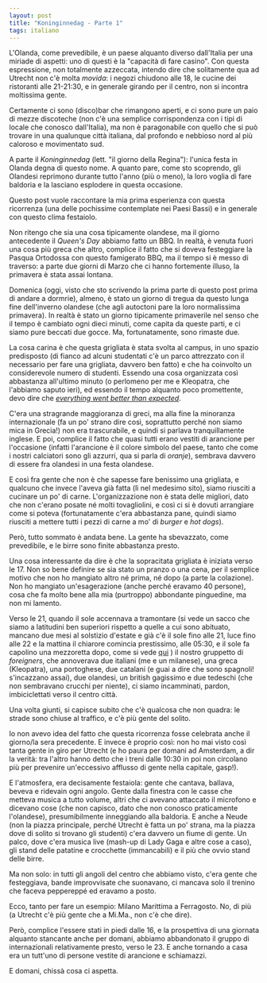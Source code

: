 ```yaml
---
layout: post
title: "Koninginnedag - Parte 1"
tags: italiano
---
```


L'Olanda, come prevedibile, è un paese alquanto diverso dall'Italia per una miriade di aspetti: uno di questi è la "capacità di fare casino".  Con questa espressione, non totalmente azzeccata, intendo dire che solitamente qua ad Utrecht non c'è molta _movida_: i negozi chiudono alle 18, le cucine dei ristoranti alle 21-21:30, e in generale girando per il centro, non si incontra moltissima gente.

Certamente ci sono (disco)bar che rimangono aperti, e ci sono pure un paio di mezze discoteche (non c'è una semplice corrispondenza con i tipi di locale che conosco dall'Italia), ma non è paragonabile con quello che si può trovare in una qualunque città italiana, dal profondo e nebbioso nord al più caloroso e movimentato sud.

A parte il _Koninginnedag_ (lett. "il giorno della Regina"): l'unica festa in Olanda degna di questo nome. A quanto pare, come sto scoprendo, gli Olandesi reprimono durante tutto l'anno (più o meno), la loro voglia di fare baldoria e la lasciano esplodere in questa occasione.

Questo post vuole raccontare la mia prima esperienza con questa ricorrenza (una delle pochissime contemplate nei Paesi Bassi) e in generale con questo clima festaiolo.

Non ritengo che sia una cosa tipicamente olandese, ma il giorno antecedente il _Queen's Day_ abbiamo fatto un BBQ. In realtà, è venuta fuori una cosa più greca che altro, complice il fatto che si doveva festeggiare la Pasqua Ortodossa con questo famigerato BBQ, ma il tempo si è messo di traverso: a parte due giorni di Marzo che ci hanno fortemente illuso, la primavera è stata assai lontana.

Domenica (oggi, visto che sto scrivendo la prima parte di questo post prima di andare a dormrie), almeno, è stato un giorno di tregua da questo lunga fine dell'inverno olandese (che agli autoctoni pare la loro normalissima primavera). In realtà è stato un giorno tipicamente primaverile nel senso che il tempo è cambiato ogni dieci minuti, come capita da queste parti, e ci siamo pure beccati due gocce. Ma, fortunatamente, sono rimaste due.

La cosa carina è che questa grigliata è stata svolta al campus, in uno spazio predisposto (di fianco ad alcuni studentati c'è un parco attrezzato con il necessario per fare una grigliata, davvero ben fatto) e che ha coinvolto un considerevole numero di studenti. Essendo una cosa organizzata così abbastanza all'ultimo minuto (o perlomeno per me e Kleopatra, che l'abbiamo saputo ieri), ed essendo il tempo alquanto poco promettente, devo dire che [_everything went better than expected_](http://i1.kym-cdn.com/entries/icons/original/000/001/253/everything_went_better_than_expected.jpg).

C'era una stragrande maggioranza di greci, ma alla fine la minoranza internazionale (fa un po' strano dire così, soprattutto perché non siamo mica in Grecia!) non era trascurabile, e quindi si parlava tranquillamente inglese. E poi, complice il fatto che quasi tutti erano vestiti di arancione per l'occasione (infatti l'arancione è il colore simbolo del paese, tanto che come i nostri calciatori sono gli azzurri, qua si parla di _oranje_), sembrava davvero di essere fra olandesi in una festa olandese.

E così fra gente che non è che sapesse fare benissimo una grigliata, e qualcuno che invece l'aveva già fatta (lì nel medesimo sito), siamo riusciti a cucinare un po' di carne. L'organizzazione non è stata delle migliori, dato che non c'erano posate né molti tovagliolini, e così ci si è dovuti arrangiare come si poteva (fortunatamente c'era abbastanza pane, quindi siamo riusciti a mettere tutti i pezzi di carne a mo' di _burger_ e _hot dogs_).

Però, tutto sommato è andata bene. La gente ha sbevazzato, come prevedibile, e le birre sono finite abbastanza presto.

Una cosa interessante da dire è che la sopracitata grigliata è iniziata verso le 17. Non so bene definire se sia stato un pranzo o una cena, per il semplice motivo che non ho mangiato altro né prima, né dopo (a parte la colazione). Non ho mangiato un'esagerazione (anche perché eravamo 40 persone), cosa che fa molto bene alla mia (purtroppo) abbondante pinguedine, ma non mi lamento.

Verso le 21, quando il sole accennava a tramontare (si vede un sacco che siamo a latitudini ben superiori rispetto a quelle a cui sono abituato, mancano due mesi al solstizio d'estate e già c'è il sole fino alle 21, luce fino alle 22 e la mattina il chiarore comincia prestissimo, alle 05:30, e il sole fa capolino una mezzoretta dopo, come si vede [qui](http://www.gaisma.com/en/location/utrecht.html) ) il nostro gruppetto di _foreigners_, che annoverava due italiani (me e un milanese), una greca (Kleopatra), una portoghese, due catalani (e guai a dire che sono spagnoli! s'incazzano assai), due olandesi, un british gagissimo e due tedeschi (che non sembravano crucchi per niente), ci siamo incamminati, pardon, imbiciclettati verso il centro città.

Una volta giunti, si capisce subito che c'è qualcosa che non quadra: le strade sono chiuse al traffico, e c'è più gente del solito.

Io non avevo idea del fatto che questa ricorrenza fosse celebrata anche il giorno/la sera precedente. E invece è proprio così: non ho mai visto così tanta gente in giro per Utrecht (e ho paura per domani ad Amsterdam, a dir la verità: tra l'altro hanno detto che i treni dalle 10:30 in poi non circolano più per prevenire un'eccessivo afflusso di gente nella capitale, gasp!).

E l'atmosfera, era decisamente festaiola: gente che cantava, ballava, beveva e ridevain ogni angolo. Gente dalla finestra con le casse che metteva musica a tutto volume, altri che ci avevano attaccato il microfono e dicevano cose (che non capisco, dato che non conosco praticamente l'olandese), presumibilmente inneggiando alla baldoria. E anche a Neude (non la piazza principale, perché Utrecht è fatta un po' strana, ma la piazza dove di solito si trovano gli studenti) c'era davvero un fiume di gente. Un palco, dove c'era musica live (mash-up di Lady Gaga e altre cose a caso), gli stand delle patatine e crocchette (immancabili) e il più che ovvio stand delle birre.

Ma non solo: in tutti gli angoli del centro che abbiamo visto, c'era gente che festeggiava, bande improvvisate che suonavano, ci mancava solo il trenino che faceva peppereppé ed eravamo a posto.

Ecco, tanto per fare un esempio: Milano Marittima a Ferragosto. No, di più (a Utrecht c'è più gente che a Mi.Ma., non c'è che dire).

Però, complice l'essere stati in piedi dalle 16, e la prospettiva di una giornata alquanto stancante anche per domani, abbiamo abbandonato il gruppo di internazionali relativamente presto, verso le 23. E anche tornando a casa era un tutt'uno di persone vestite di arancione e schiamazzi.

E domani, chissà cosa ci aspetta.